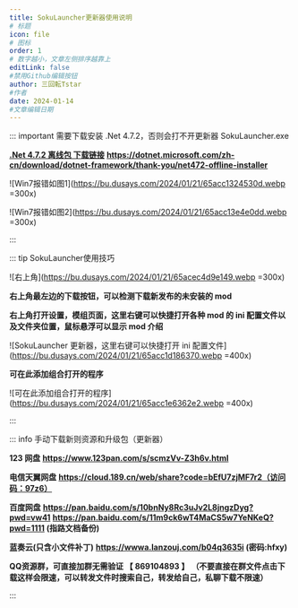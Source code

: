 ```yaml
---
title: SokuLauncher更新器使用说明
# 标题
icon: file
# 图标
order: 1
# 数字越小，文章左侧排序越靠上
editLink: false
#禁用Github编辑按钮
author: 三回転Tstar
#作者
date: 2024-01-14
#文章编辑日期
---
```




::: important 需要下载安装 .Net 4.7.2，否则会打不开更新器 SokuLauncher.exe

[**.Net 4.7.2 离线包 下载链接**](https://dotnet.microsoft.com/zh-cn/download/dotnet-framework/thank-you/net472-offline-installer)
**https://dotnet.microsoft.com/zh-cn/download/dotnet-framework/thank-you/net472-offline-installer**

![Win7报错如图1](https://bu.dusays.com/2024/01/21/65acc1324530d.webp =300x)

![Win7报错如图2](https://bu.dusays.com/2024/01/21/65acc13e4e0dd.webp =300x)

:::

::: tip SokuLauncher使用技巧

![右上角](https://bu.dusays.com/2024/01/21/65acec4d9e149.webp =300x)

**右上角最左边的下载按钮，可以检测下载新发布的未安装的 mod**

**右上角打开设置，模组页面，这里右键可以快捷打开各种 mod 的 ini 配置文件以及文件夹位置，鼠标悬浮可以显示 mod 介绍**

![SokuLauncher 更新器，这里右键可以快捷打开 ini 配置文件](https://bu.dusays.com/2024/01/21/65acc1d186370.webp =400x)

**可在此添加组合打开的程序**

![可在此添加组合打开的程序](https://bu.dusays.com/2024/01/21/65acc1e6362e2.webp =400x)

:::

::: info 手动下载新则资源和升级包（更新器）

**123 网盘**
**https://www.123pan.com/s/scmzVv-Z3h6v.html**

**电信天翼网盘**
**https://cloud.189.cn/web/share?code=bEfU7zjMF7r2（访问码：97z6）**

**百度网盘**
**https://pan.baidu.com/s/10bnNy8Rc3uJv2L8jngzDyg?pwd=vw41**
**https://pan.baidu.com/s/11m9ck6wT4MaCS5w7YeNKeQ?pwd=1111 (指路文档备份)**

**蓝奏云(只含小文件补丁)**
**https://wwwa.lanzouj.com/b04q3635i (密码:hfxy)**

**QQ资源群，可直接加群无需验证 【 869104893 】** 
**（不要直接在群文件点击下载这样会限速，可以转发文件时搜索自己，转发给自己，私聊下载不限速）**

:::

